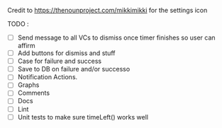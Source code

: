 Credit to https://thenounproject.com/mikkimikki for the settings icon

TODO :
- [ ] Send message to all VCs to dismiss once timer finishes so user can affirm
- [ ] Add buttons for dismiss and stuff
- [ ] Case for failure and success 
- [ ] Save to DB on failure and/or successo
- [ ] Notification Actions.
- [ ] Graphs
- [ ] Comments
- [ ] Docs
- [ ] Lint
- [ ] Unit tests to make sure timeLeft() works well